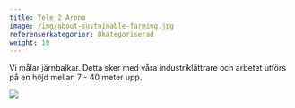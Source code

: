 ```yaml
---
title: Tele 2 Arena
image: /img/about-sustainable-farming.jpg
referenserkategorier: Okategoriserad
weight: 10
---
```

Vi målar järnbalkar. Detta sker med våra industriklättrare och arbetet utförs på en höjd mellan 7 - 40 meter upp.



![](/img/342342.jpg)
